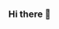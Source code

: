 ### Hi there 👋

<!--
**MinhNNDev/MinhNNDev** is a ✨ _special_ ✨ repository because its `README.md` (this file) appears on your GitHub profile.
<img align='right' src="https://media.giphy.com/media/M9gbBd9nbDrOTu1Mqx/giphy.gif" width="230">

I'm Minh Nguyen.  
## Web/App Developer 👨‍💻

[![](https://img.shields.io/badge/Facebook-NguyenNgocMinh-blue)](https://www.facebook.com/minhnn27oct/)
[![](https://img.shields.io/badge/Gmail-minhnndev%40gmail.com-red)](mailto:ngocminhit2000@gmail.com)


### <img src="https://media.giphy.com/media/VgCDAzcKvsR6OM0uWg/giphy.gif" width="50"> A little more about me...  


```javascript
const UserInformation = {
 pronouns: "He" | "Him",
    askMeAbout: ["app dev", "web dev", "tech"],
    technologies:{
        fronEnd: ["reactjs","react-native","html","css","jquery"],
        backEnd: ["nodejs", "express"],
        database: ["mongo","mySql"],
        server: ["mongo","firebase"],
        uiFramework: ["material-ui","bootstrap", "react-native-elements", "react-native-paper",""ant-deign"],
        others:["Photoshop", "Premiere", "After-effect","Illustraion","camtasia"]
    },
    architecture: ["React native app", "Single page applications","Landing web page", "Server"],
    interests: ["music", "football", "travel", "english", "movie"]
}
```

<img src="https://media.giphy.com/media/LnQjpWaON8nhr21vNW/giphy.gif" width="60"> <em><b>I love connecting with different people</b> so if you want to say <b>hi, I'll be happy to meet you more!</b> :)</em>
